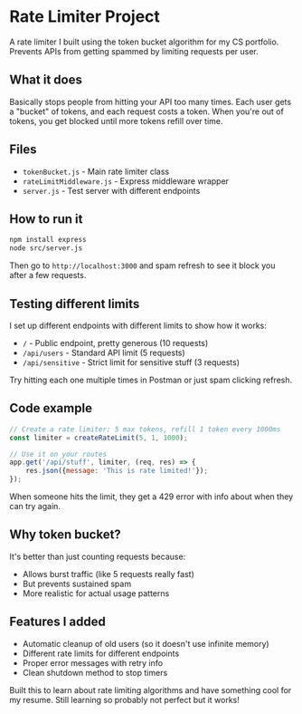 # Rate Limiter Project

A rate limiter I built using the token bucket algorithm for my CS portfolio. Prevents APIs from getting spammed by limiting requests per user.

## What it does

Basically stops people from hitting your API too many times. Each user gets a "bucket" of tokens, and each request costs a token. When you're out of tokens, you get blocked until more tokens refill over time.

## Files

- `tokenBucket.js` - Main rate limiter class
- `rateLimitMiddleware.js` - Express middleware wrapper  
- `server.js` - Test server with different endpoints

## How to run it

```bash
npm install express
node src/server.js
```

Then go to `http://localhost:3000` and spam refresh to see it block you after a few requests.

## Testing different limits

I set up different endpoints with different limits to show how it works:

- `/` - Public endpoint, pretty generous (10 requests)
- `/api/users` - Standard API limit (5 requests) 
- `/api/sensitive` - Strict limit for sensitive stuff (3 requests)

Try hitting each one multiple times in Postman or just spam clicking refresh.

## Code example

```javascript
// Create a rate limiter: 5 max tokens, refill 1 token every 1000ms
const limiter = createRateLimit(5, 1, 1000);

// Use it on your routes
app.get('/api/stuff', limiter, (req, res) => {
    res.json({message: 'This is rate limited!'});
});
```

When someone hits the limit, they get a 429 error with info about when they can try again.

## Why token bucket?

It's better than just counting requests because:
- Allows burst traffic (like 5 requests really fast)
- But prevents sustained spam
- More realistic for actual usage patterns

## Features I added

- Automatic cleanup of old users (so it doesn't use infinite memory)
- Different rate limits for different endpoints  
- Proper error messages with retry info
- Clean shutdown method to stop timers

Built this to learn about rate limiting algorithms and have something cool for my resume. Still learning so probably not perfect but it works!